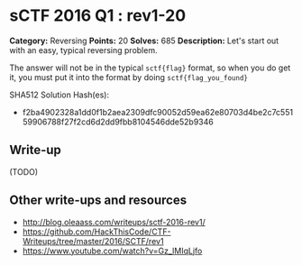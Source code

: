 # sCTF 2016 Q1 : rev1-20

**Category:** Reversing
**Points:** 20
**Solves:** 685
**Description:**
Let's start out with an easy, typical reversing problem.

The answer will not be in the typical `sctf{flag}` format, so when you do get it, you must put it into the format by doing `sctf{flag_you_found}`

SHA512 Solution Hash(es):
* f2ba4902328a1dd0f1b2aea2309dfc90052d59ea62e80703d4be2c7c55159906788f27f2cd6d2dd9fbb8104546dde52b9346

## Write-up

(TODO)

## Other write-ups and resources

* http://blog.oleaass.com/writeups/sctf-2016-rev1/
* https://github.com/HackThisCode/CTF-Writeups/tree/master/2016/SCTF/rev1
* https://www.youtube.com/watch?v=Gz_lMIqLjfo
